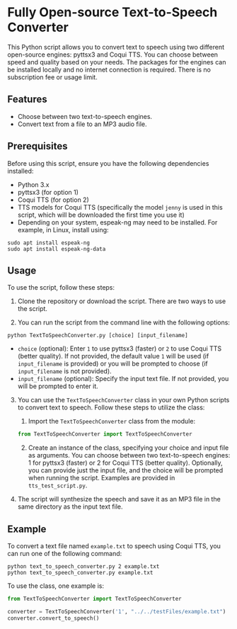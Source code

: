 # Fully Open-source Text-to-Speech Converter

This Python script allows you to convert text to speech using two different open-source engines: pyttsx3 and Coqui TTS. You can choose between speed and quality based on your needs. The packages for the engines can be installed locally and no internet connection is required. There is no subscription fee or usage limit.

## Features

- Choose between two text-to-speech engines.
- Convert text from a file to an MP3 audio file.


## Prerequisites

Before using this script, ensure you have the following dependencies installed:

- Python 3.x
- pyttsx3 (for option 1)
- Coqui TTS (for option 2)
- TTS models for Coqui TTS (specifically the model `jenny` is used in this script, which will be downloaded the first time you use it)
- Depending on your system, espeak-ng may need to be installed. For example, in Linux, install using:
```
sudo apt install espeak-ng
sudo apt install espeak-ng-data
```

## Usage

To use the script, follow these steps:

1. Clone the repository or download the script. There are two ways to use the script. 

2. You can run the script from the command line with the following options:

```shell
python TextToSpeechConverter.py [choice] [input_filename]
```

   - `choice` (optional): Enter `1` to use pyttsx3 (faster) or `2` to use Coqui TTS (better quality). If not provided, the default value `1` will be used (if `input_filename` is provided) or you will be prompted to choose (if `input_filename` is not provided).
   - `input_filename` (optional): Specify the input text file. If not provided, you will be prompted to enter it.

3. You can use the `TextToSpeechConverter` class in your own Python scripts to convert text to speech. Follow these steps to utilize the class:
   1. Import the `TextToSpeechConverter` class from the module:

   ```python
   from TextToSpeechConverter import TextToSpeechConverter
   ```
   2. Create an instance of the class, specifying your choice and input file as arguments. You can choose between two text-to-speech engines: 1 for pyttsx3 (faster) or 2 for Coqui TTS (better quality). Optionally, you can provide just the input file, and the choice will be prompted when running the script. Examples are provided in `tts_test_script.py`.


4. The script will synthesize the speech and save it as an MP3 file in the same directory as the input text file.

## Example

To convert a text file named `example.txt` to speech using Coqui TTS, you can run one of the following command:

```shell
python text_to_speech_converter.py 2 example.txt
python text_to_speech_converter.py example.txt
```

To use the class, one example is:
```python
from TextToSpeechConverter import TextToSpeechConverter

converter = TextToSpeechConverter('1', "../../testFiles/example.txt")
converter.convert_to_speech()

```


